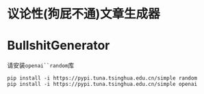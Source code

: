 # 议论性(狗屁不通)文章生成器
# BullshitGenerator

请安装`openai``random`库
```
pip install -i https://pypi.tuna.tsinghua.edu.cn/simple random
pip install -i https://pypi.tuna.tsinghua.edu.cn/simple openai
```
